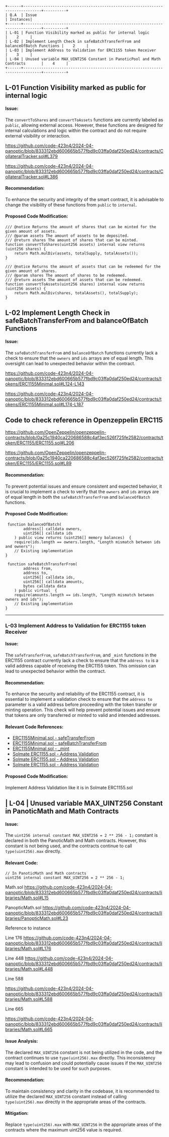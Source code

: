 



```
+------+------------------------------------------------------------------------------+----------+
| Q.A  | Issue                                                                        | Instances|
+------+------------------------------------------------------------------------------+----------+
| L-01 | Function Visibility marked as public for internal logic                      |    2     |
| L-02 | Implement Length Check in safeBatchTransferFrom and balanceOfBatch Functions |    2     |
| L-03 | Implement Address to Validation for ERC1155 token Receiver                   |    3     |
| L-04 | Unused variable MAX_UINT256 Constant in PanoticPool and Math Contracts       |    4     |
+------+------------------------------------------------------------------------------+----------+
```




## L-01  Function Visibility marked as public for internal logic 

#### Issue:

The `convertToShares` and `convertToAssets` functions are currently labeled as `public`, allowing external access. However, these functions are designed for internal calculations and logic within the contract and do not require external visibility or interaction.

https://github.com/code-423n4/2024-04-panoptic/blob/833312ebd600665b577fbd9c03ffa0daf250ed24/contracts/CollateralTracker.sol#L379

https://github.com/code-423n4/2024-04-panoptic/blob/833312ebd600665b577fbd9c03ffa0daf250ed24/contracts/CollateralTracker.sol#L386

#### Recommendation:

To enhance the security and integrity of the smart contract, it is advisable to change the visibility of these functions from `public` to `internal`.

#### Proposed Code Modification:

```solidity
/// @notice Returns the amount of shares that can be minted for the given amount of assets.
/// @param assets The amount of assets to be deposited.
/// @return shares The amount of shares that can be minted.
function convertToShares(uint256 assets) internal view returns (uint256 shares) {
    return Math.mulDiv(assets, totalSupply, totalAssets());
}

/// @notice Returns the amount of assets that can be redeemed for the given amount of shares.
/// @param shares The amount of shares to be redeemed.
/// @return assets The amount of assets that can be redeemed.
function convertToAssets(uint256 shares) internal view returns (uint256 assets) {
    return Math.mulDiv(shares, totalAssets(), totalSupply);
}
```


## L-02  Implement Length Check in safeBatchTransferFrom and balanceOfBatch Functions

#### Issue:

The `safeBatchTransferFrom` and `balanceOfBatch` functions currently lack a check to ensure that the `owners` and `ids` arrays are of equal length. This oversight can lead to unexpected behavior within the contract.

https://github.com/code-423n4/2024-04-panoptic/blob/833312ebd600665b577fbd9c03ffa0daf250ed24/contracts/tokens/ERC1155Minimal.sol#L124-L143

https://github.com/code-423n4/2024-04-panoptic/blob/833312ebd600665b577fbd9c03ffa0daf250ed24/contracts/tokens/ERC1155Minimal.sol#L174-L187

## Code to check reference in  Openzeppelin ERC115

https://github.com/OpenZeppelin/openzeppelin-contracts/blob/0a25c1940ca220686588c4af3ec526f725fe2582/contracts/token/ERC1155/ERC1155.sol#L206

https://github.com/OpenZeppelin/openzeppelin-contracts/blob/0a25c1940ca220686588c4af3ec526f725fe2582/contracts/token/ERC1155/ERC1155.sol#L89



#### Recommendation:

To prevent potential issues and ensure consistent and expected behavior, it is crucial to implement a check to verify that the `owners` and `ids` arrays are of equal length in both the `safeBatchTransferFrom` and `balanceOfBatch` functions.

#### Proposed Code Modification:

```solidity
 function balanceOfBatch(
        address[] calldata owners,
        uint256[] calldata ids
    ) public view returns (uint256[] memory balances)  {
    require(ids.length == owners.length, "Length mismatch between ids and owners");
    // Existing implementation
}

 function safeBatchTransferFrom(
        address from,
        address to,
        uint256[] calldata ids,
        uint256[] calldata amounts,
        bytes calldata data
    ) public virtual  {
    require(amounts.length == ids.length, "Length mismatch between owners and ids");
    // Existing implementation
}
```

---

### L-03 Implement Address to Validation for ERC1155 token Receiver

#### Issue:

The `safeTransferFrom`, `safeBatchTransferFrom`, and `_mint` functions in the ERC1155 contract currently lack a check to ensure that the `address to` is a valid address capable of receiving the ERC1155 token. This omission can lead to unexpected behavior within the contract.

#### Recommendation:

To enhance the security and reliability of the ERC1155 contract, it is essential to implement a validation check to ensure that the `address to` parameter is a valid address before proceeding with the token transfer or minting operation. This check will help prevent potential issues and ensure that tokens are only transferred or minted to valid and intended addresses.

#### Relevant Code References:

- [ERC1155Minimal.sol - safeTransferFrom](https://github.com/code-423n4/2024-04-panoptic/blob/833312ebd600665b577fbd9c03ffa0daf250ed24/contracts/tokens/ERC1155Minimal.sol#L112-L119)
- [ERC1155Minimal.sol - safeBatchTransferFrom](https://github.com/code-423n4/2024-04-panoptic/blob/833312ebd600665b577fbd9c03ffa0daf250ed24/contracts/tokens/ERC1155Minimal.sol#L163-L170)
- [ERC1155Minimal.sol - _mint](https://github.com/code-423n4/2024-04-panoptic/blob/833312ebd600665b577fbd9c03ffa0daf250ed24/contracts/tokens/ERC1155Minimal.sol#L222-L228)
- [Solmate ERC1155.sol - Address Validation](https://github.com/transmissions11/solmate/blob/e8f96f25d48fe702117ce76c79228ca4f20206cb/src/tokens/ERC1155.sol#L75)
- [Solmate ERC1155.sol - Address Validation](https://github.com/transmissions11/solmate/blob/e8f96f25d48fe702117ce76c79228ca4f20206cb/src/tokens/ERC1155.sol#L115)
- [Solmate ERC1155.sol - Address Validation](https://github.com/transmissions11/solmate/blob/e8f96f25d48fe702117ce76c79228ca4f20206cb/src/tokens/ERC1155.sol#L168)

#### Proposed Code Modification:

Implement Address Validation like it is in Solmate ERC1155.sol


## | L-04 | Unused variable MAX_UINT256 Constant in PanoticMath and Math Contracts

#### Issue:

The `uint256 internal constant MAX_UINT256 = 2 ** 256 - 1;` constant is declared in both the PanoticMath and Math contracts. However, this constant is not being used, and the contracts continue to call `type(uint256).max` directly. 

#### Relevant Code:

```solidity
// In PanoticMath and Math contracts
uint256 internal constant MAX_UINT256 = 2 ** 256 - 1;
```

Math.sol
https://github.com/code-423n4/2024-04-panoptic/blob/833312ebd600665b577fbd9c03ffa0daf250ed24/contracts/libraries/Math.sol#L15

PanopticMath.sol
https://github.com/code-423n4/2024-04-panoptic/blob/833312ebd600665b577fbd9c03ffa0daf250ed24/contracts/libraries/PanopticMath.sol#L23

Reference to instance

Line 176
https://github.com/code-423n4/2024-04-panoptic/blob/833312ebd600665b577fbd9c03ffa0daf250ed24/contracts/libraries/Math.sol#L176

Line 448 
https://github.com/code-423n4/2024-04-panoptic/blob/833312ebd600665b577fbd9c03ffa0daf250ed24/contracts/libraries/Math.sol#L448

Line 588

https://github.com/code-423n4/2024-04-panoptic/blob/833312ebd600665b577fbd9c03ffa0daf250ed24/contracts/libraries/Math.sol#L588

Line 665

https://github.com/code-423n4/2024-04-panoptic/blob/833312ebd600665b577fbd9c03ffa0daf250ed24/contracts/libraries/Math.sol#L665


#### Issue Analysis:

The declared `MAX_UINT256` constant is not being utilized in the code, and the contract continues to use `type(uint256).max` directly. This inconsistency may lead to confusion and could potentially cause issues if the `MAX_UINT256` constant is intended to be used for such purposes.

#### Recommendation:

To maintain consistency and clarity in the codebase, it is recommended to utilize the declared `MAX_UINT256` constant instead of calling `type(uint256).max` directly in the appropriate areas of the contracts.

#### Mitigation:

Replace `type(uint256).max` with `MAX_UINT256` in the appropriate areas of the contracts where the maximum uint256 value is required.



